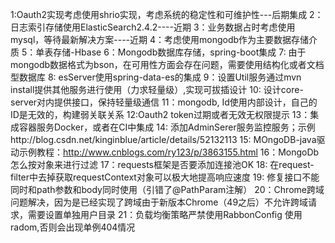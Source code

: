 1:Oauth2实现考虑使用shrio实现，考虑系统的稳定性和可维护性---后期集成
2：日志索引存储使用ElasticSearch2.4.2----近期
3：业务数据占时考虑使用mysql，等待最新解决方案----近期
4：考虑使用mongodb作为主要数据存储介质
5：单表存储-Hbase
6：Mongodb数据库存储，spring-boot集成
7: 由于mongodb数据格式为bson，在可用性方面会存在问题，需要使用结构化或者文档型数据库
8: esServer使用spring-data-es的集成
9：设置Util服务通过mvn install提供其他服务进行使用（力求轻量级）,实现可拔插设计
10: 设计core-server对内提供接口，保持轻量级通信
11：mongodb, Id使用内部设计，自己的ID是无效的，构建弱关联关系
12:Oauth2 token过期或者无效无权限提示
13：集成容器服务Docker，或者在CI中集成
14: 添加AdminSerer服务监控服务；示例http://blog.csdn.net/kinginblue/article/details/52132113
15: MOngoDB-java驱动示例教程：http://www.cnblogs.com/ry123/p/3863155.html
16：MongoDb怎么按对象来进行过滤
17：requests框架是否要添加连接池OK
18: 在request-filter中去掉获取requestContext对象可以极大地提高响应速度
19: 修复接口不能同时和path参数和body同时使用（引错了@PathParam注解）
20：Chrome跨域问题解决，因为是已经实现了跨域由于新版本Chrome（49之后）不允许跨域请求，需要设置单独用户目录
21：负载均衡策略严禁使用RabbonConfig 使用radom,否则会出现单例404情况